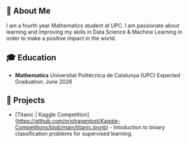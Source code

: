 ## 👋 About Me

I am a fourth year Mathematics student at UPC. I am passionate about learning and improving my skills in Data Science & Machine Learning in order to make a positive impact in the world.

## 🎓 Education
- **Mathematics**
  Universitat Politècnica de Catalunya (UPC)
  Expected Graduation: June 2026

## 🎯 Projects

- [Titanic | Kaggle Competition] (https://github.com/oriolraventost/Kaggle-Competitions/blob/main/titanic.ipynb) - Intoduction to binary classification problems for supervised learning.
  

<!--
**oriolraventost/oriolraventost** is a ✨ _special_ ✨ repository because its `README.md` (this file) appears on your GitHub profile.

Here are some ideas to get you started:

- 🔭 I’m currently working on ...
- 🌱 I’m currently learning ...
- 👯 I’m looking to collaborate on ...
- 🤔 I’m looking for help with ...
- 💬 Ask me about ...
- 📫 How to reach me: ...
- 😄 Pronouns: ...
- ⚡ Fun fact: ...
-->
